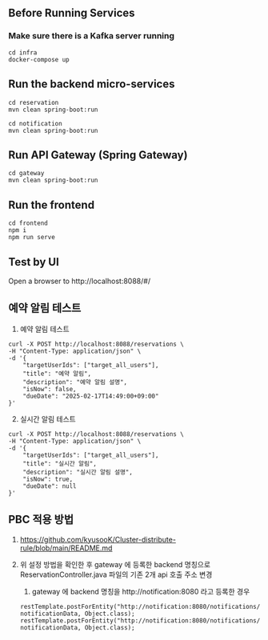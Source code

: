## Before Running Services
### Make sure there is a Kafka server running
```
cd infra
docker-compose up
```

## Run the backend micro-services
```
cd reservation
mvn clean spring-boot:run

cd notification
mvn clean spring-boot:run
```


## Run API Gateway (Spring Gateway)
```
cd gateway
mvn clean spring-boot:run
```

## Run the frontend
```
cd frontend
npm i
npm run serve
```

## Test by UI
Open a browser to http://localhost:8088/#/

## 예약 알림 테스트

1. 예약 알림 테스트
```
curl -X POST http://localhost:8088/reservations \
-H "Content-Type: application/json" \
-d '{
    "targetUserIds": ["target_all_users"],
    "title": "예약 알림",
    "description": "예약 알림 설명",
    "isNow": false,
    "dueDate": "2025-02-17T14:49:00+09:00"
}'
```

2. 실시간 알림 테스트
```
curl -X POST http://localhost:8088/reservations \
-H "Content-Type: application/json" \
-d '{
    "targetUserIds": ["target_all_users"],
    "title": "실시간 알림",
    "description": "실시간 알림 설명",
    "isNow": true,
    "dueDate": null
}'
```

## PBC 적용 방법
1. https://github.com/kyusooK/Cluster-distribute-rule/blob/main/README.md 

2. 위 설정 방법을 확인한 후 gateway 에 등록한 backend 명칭으로 ReservationController.java 파일의 기존 2개 api 호출 주소 변경
    1. gateway 에 backend 명칭을 http://notification:8080 라고 등록한 경우
    ```
    restTemplate.postForEntity("http://notification:8080/notifications/broadcast", notificationData, Object.class);
    restTemplate.postForEntity("http://notification:8080/notifications/broadcast", notificationData, Object.class);
    ```

